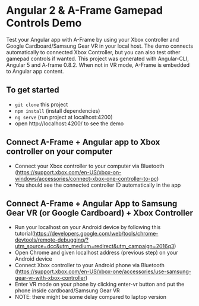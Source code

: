 # Angular 2 & A-Frame Gamepad Controls Demo
Test your Angular app with A-Frame by using your Xbox controller and Google Cardboard/Samsung Gear VR in your local host. The demo connects automatically to connected Xbox Controller, but you can also test other gamepad controls if wanted. This project was generated with Angular-CLI, Angular 5 and A-frame 0.8.2. When not in VR mode, A-Frame is embedded to Angular app content.

## To get started
- `git clone` this project
- `npm install` (install dependencies)
- `ng serve` (run project at localhost:4200)
- open http://localhost:4200/ to see the demo

## Connect A-Frame + Angular app to Xbox controller on your computer
- Connect your Xbox controller to your computer via Bluetooth (https://support.xbox.com/en-US/xbox-on-windows/accessories/connect-xbox-one-controller-to-pc)
- You should see the connected controller ID automatically in the app

## Connect A-Frame + Angular App to Samsung Gear VR (or Google Cardboard) + Xbox Controller
- Run your localhost on your Android device by following this tutorial(https://developers.google.com/web/tools/chrome-devtools/remote-debugging/?utm_source=dcc&utm_medium=redirect&utm_campaign=2016q3) 
- Open Chrome and given localhost address (previous step) on your Android device
- Connect Xbox controller to your Android phone via Bluetooth (https://support.xbox.com/en-US/xbox-one/accessories/use-samsung-gear-vr-with-xbox-controller)
- Enter VR mode on your phone by clicking enter-vr button and put the phone inside cardboard/Samsung Gear VR
- NOTE: there might be some delay compared to laptop version

